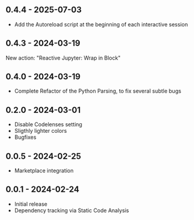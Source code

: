 

## 0.4.4 - 2025-07-03
* Add the Autoreload script at the beginning of each interactive session

## 0.4.3 - 2024-03-19
New action: "Reactive Jupyter: Wrap in Block"

## 0.4.0 - 2024-03-19
* Complete Refactor of the Python Parsing, to fix several subtle bugs

## 0.2.0 - 2024-03-01
* Disable Codelenses setting
* Sligthly lighter colors
* Bugfixes

## 0.0.5 - 2024-02-25
* Marketplace integration


## 0.0.1 - 2024-02-24
* Initial release
* Dependency tracking via Static Code Analysis
